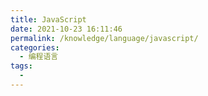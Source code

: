 ```yaml
---
title: JavaScript
date: 2021-10-23 16:11:46
permalink: /knowledge/language/javascript/
categories:
  - 编程语言
tags:
  - 
---
```

